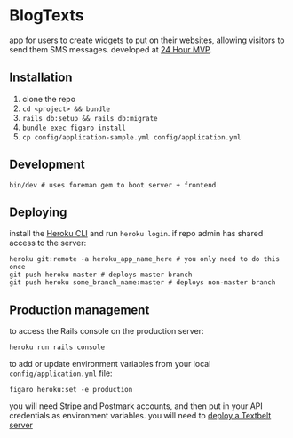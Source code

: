 # BlogTexts
app for users to create widgets to put on their websites, allowing visitors to send them SMS messages. developed at [24 Hour MVP](https://founderhacker.com/24-hour-mvp).

## Installation
1. clone the repo
2. `cd <project> && bundle`
3. `rails db:setup && rails db:migrate`
4. `bundle exec figaro install`
5. `cp config/application-sample.yml config/application.yml` 


## Development
```
bin/dev # uses foreman gem to boot server + frontend
```

## Deploying
install the [Heroku CLI](https://devcenter.heroku.com/articles/heroku-cli) and run `heroku login`. if repo admin has shared access to the server:

```
heroku git:remote -a heroku_app_name_here # you only need to do this once
git push heroku master # deploys master branch
git push heroku some_branch_name:master # deploys non-master branch
```

## Production management
to access the Rails console on the production server:
```
heroku run rails console
```
to add or update environment variables from your local `config/application.yml` file:
```
figaro heroku:set -e production
```
you will need Stripe and Postmark accounts, and then put in your API credentials as environment variables. you will need to [deploy a Textbelt server](https://github.com/founderhacker/textbelt_deployable)
